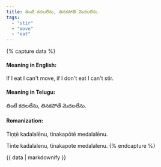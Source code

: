 ```yaml
---
title: తింటే కదలలేను, తినకపోతే మెదలలేను.
tags:
  - "stir"
  - "move"
  - "eat"
---
```


{% capture data %}
#### Meaning in English:
If I eat I can't move, if I don't eat I can't stir.

#### Meaning in Telugu:
తింటే కదలలేను, తినకపోతే మెదలలేను.

#### Romanization:
Tiṇṭē kadalalēnu, tinakapōtē medalalēnu.

Tinte kadalalenu, tinakapote medalalenu.
{% endcapture %}

{{ data | markdownify }}

